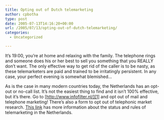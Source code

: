 ```yaml
---
title: Opting out of Dutch telemarketing
author: cpbotha
type: post
date: 2005-07-13T14:16:20+00:00
url: /2005/07/13/opting-out-of-dutch-telemarketing/
categories:
  - Uncategorized

---
```

It&#8217;s 19:00, you&#8217;re at home and relaxing with the family. The telephone rings and someone does his or her best to sell you something that you REALLY don&#8217;t want. The only effective way to get rid of the caller is to be nasty, as these telemarketers are paid and trained to be irritatingly persistent. In any case, your perfect evening is somewhat blemished&#8230;

As is the case in many modern countries today, the Netherlands has an opt-out or no-call list. It&#8217;s not the easiest thing to find and it isn&#8217;t 100% effective, but it&#8217;s there. Go to [http://www.infofilter.nl/][1] and opt out of mail and telephone marketing! There&#8217;s also a form to opt out of telephonic market research. [This link][2] has more information about the status and rules of telemarketing in the Netherlands.

 [1]: http://www.infofilter.nl/InfoWWW/php/form_dm.php
 [2]: http://www.consumentenbond.nl/acties/1401350/?ticket=nietlid
